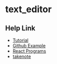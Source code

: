 # text_editor
## Help Link
- [Tutorial](https://www.geeksforgeeks.org/java-swing-create-a-simple-text-editor/)
- [Github Example](https://github.com/pH-7/Simple-Java-Text-Editor/tree/master/src/simplejavatexteditor)
- [React Programs](https://developer.51cto.com/article/711412.html)
- [takenote](https://github.com/taniarascia/takenote)
